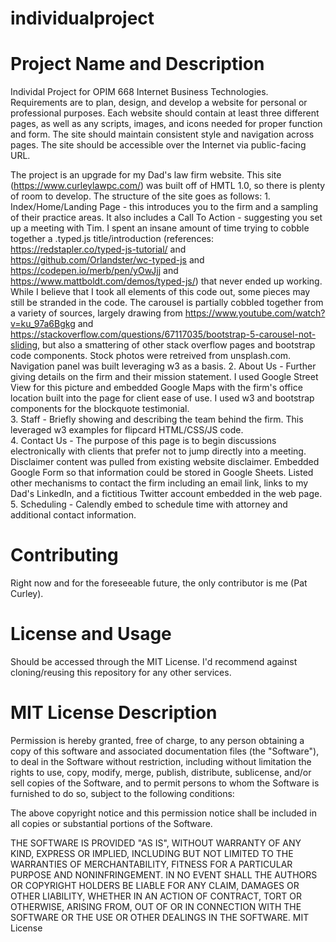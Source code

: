 # individualproject
# Project Name and Description
Individal Project for OPIM 668 Internet Business Technologies.  Requirements are to plan, design, and develop a website for personal or professional purposes. Each website should contain at least three different pages, as well as any scripts, images, and icons needed for proper function and form. The site should maintain consistent style and navigation across pages. The site should be accessible over the Internet via public-facing URL.

The project is an upgrade for my Dad's law firm website.  This site (https://www.curleylawpc.com/) was built off of HMTL 1.0, so there is plenty of room to develop.  The structure of the site goes as follows:
    1. Index/Home/Landing Page - this introduces you to the firm and a sampling of their practice areas.  It also includes a Call To Action - suggesting you set up a meeting with Tim. I spent an insane amount of time trying to cobble together a .typed.js title/introduction (references: https://redstapler.co/typed-js-tutorial/ and https://github.com/Orlandster/wc-typed-js and https://codepen.io/merb/pen/yOwJjj and https://www.mattboldt.com/demos/typed-js/) that never ended up working.  While I believe that I took all elements of this code out, some pieces may still be stranded in the code.  The carousel is partially cobbled together from a variety of sources, largely drawing from https://www.youtube.com/watch?v=ku_97a6Bgkg and https://stackoverflow.com/questions/67117035/bootstrap-5-carousel-not-sliding, but also a smattering of other stack overflow pages and bootstrap code components.  Stock photos were retreived from unsplash.com. Navigation panel was built leveraging w3 as a basis.
    2. About Us - Further giving details on the firm and their mission statement.  I used Google Street View for this picture and embedded Google Maps with the firm's office location built into the page for client ease of use.  I used w3 and bootstrap components for the blockquote testimonial.  
    3. Staff - Briefly showing and describing the team behind the firm.  This leveraged w3 examples for flipcard HTML/CSS/JS code.  
    4. Contact Us - The purpose of this page is to begin discussions electronically with clients that prefer not to jump directly into a meeting. Disclaimer content was pulled from existing website disclaimer.  Embedded Google Form so that information could be stored in Google Sheets.  Listed other mechanisms to contact the firm including an email link, links to my Dad's LinkedIn, and a fictitious Twitter account embedded in the web page.   
    5. Scheduling - Calendly embed to schedule time with attorney and additional contact information.  
    

# Contributing
Right now and for the foreseeable future, the only contributor is me (Pat Curley).

# License and Usage 
Should be accessed through the MIT License.  I'd recommend against cloning/reusing this repository for any other services.  

# MIT License Description
Permission is hereby granted, free of charge, to any person obtaining a copy
of this software and associated documentation files (the "Software"), to deal
in the Software without restriction, including without limitation the rights
to use, copy, modify, merge, publish, distribute, sublicense, and/or sell
copies of the Software, and to permit persons to whom the Software is
furnished to do so, subject to the following conditions:

The above copyright notice and this permission notice shall be included in all
copies or substantial portions of the Software.

THE SOFTWARE IS PROVIDED "AS IS", WITHOUT WARRANTY OF ANY KIND, EXPRESS OR
IMPLIED, INCLUDING BUT NOT LIMITED TO THE WARRANTIES OF MERCHANTABILITY,
FITNESS FOR A PARTICULAR PURPOSE AND NONINFRINGEMENT. IN NO EVENT SHALL THE
AUTHORS OR COPYRIGHT HOLDERS BE LIABLE FOR ANY CLAIM, DAMAGES OR OTHER
LIABILITY, WHETHER IN AN ACTION OF CONTRACT, TORT OR OTHERWISE, ARISING FROM,
OUT OF OR IN CONNECTION WITH THE SOFTWARE OR THE USE OR OTHER DEALINGS IN THE
SOFTWARE.
MIT License
